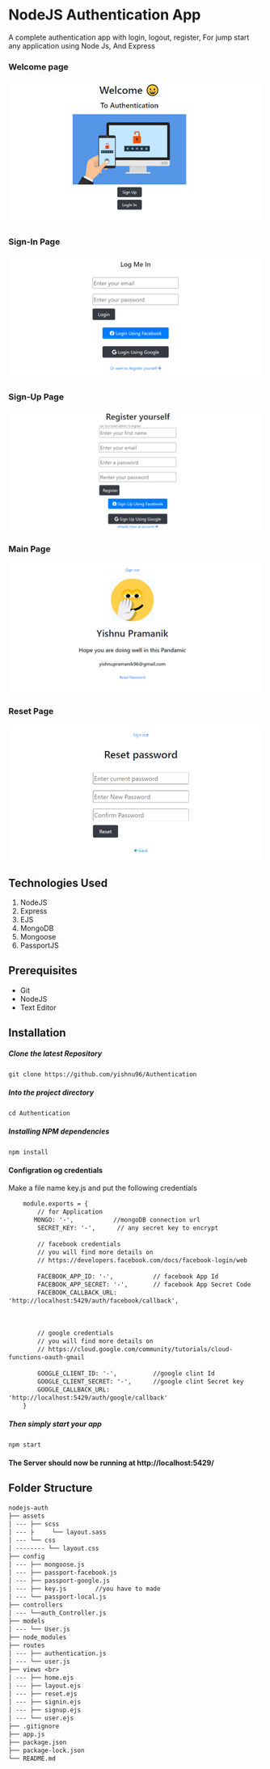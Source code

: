 ﻿# NodeJS Authentication App
 A complete authentication app with login, logout, register, For jump start any application using Node Js, And Express

### Welcome page
![Screenshot (1)](./assets/imgs/S1.png)

### Sign-In Page
![Screenshot (2)](./assets/imgs/S2.png)

### Sign-Up Page
![Screenshot (3)](./assets/imgs/S3.png)

### Main Page
![Screenshot (4)](./assets/imgs/S4.png)

### Reset Page
![Screenshot (5)](./assets/imgs/S5.png)

## Technologies Used
1.  NodeJS
2.  Express
3.  EJS
4.  MongoDB
5.  Mongoose
6.  PassportJS

## Prerequisites
- Git
- NodeJS
- Text Editor

## Installation

##### Clone the latest Repository

`git clone https://github.com/yishnu96/Authentication`

##### Into the project directory

`cd Authentication `

##### Installing NPM dependencies

`npm install`

#### Configration og credentials
Make a file name key.js and put the following credentials <br>
```
    module.exports = {
        // for Application
       MONGO: '-',           //mongoDB connection url
        SECRET_KEY: '-',      // any secret key to encrypt

        // facebook credentials 
        // you will find more details on 
        // https://developers.facebook.com/docs/facebook-login/web

        FACEBOOK_APP_ID: '-',           // facebook App Id
        FACEBOOK_APP_SECRET: '-',       // facebook App Secret Code
        FACEBOOK_CALLBACK_URL: 'http://localhost:5429/auth/facebook/callback',



        // google credentials
        // you will find more details on 
        // https://cloud.google.com/community/tutorials/cloud-functions-oauth-gmail

        GOOGLE_CLIENT_ID: '-',          //google clint Id
        GOOGLE_CLIENT_SECRET: '-',      //google clint Secret key
        GOOGLE_CALLBACK_URL: 'http://localhost:5429/auth/google/callback'
    }
```
##### Then simply start your app

`npm start`

#### The Server should now be running at http://localhost:5429/

## Folder Structure

    nodejs-auth 
    ├── assets 
    │ --- ├── scss
    │ --- ├     └── layout.sass
    │ --- └── css
    │ -------- └── layout.css 
    ├── config 
    │ --- ├── mongoose.js
    │ --- ├── passport-facebook.js
    │ --- ├── passport-google.js
    │ --- ├── key.js        //you have to made
    │ --- └── passport-local.js
    ├── controllers
    │ --- └──auth_Controller.js
    ├── models 
    │ --- └── User.js 
    ├── node_modules 
    ├── routes 
    │ --- ├── authentication.js
    │ --- └── user.js
    ├── views <br>
    │ --- ├── home.ejs
    │ --- ├── layout.ejs
    │ --- ├── reset.ejs
    │ --- ├── signin.ejs
    │ --- ├── signup.ejs
    │ --- └── user.ejs
    ├── .gitignore 
    ├── app.js
    ├── package.json 
    ├── package-lock.json 
    └── README.md

